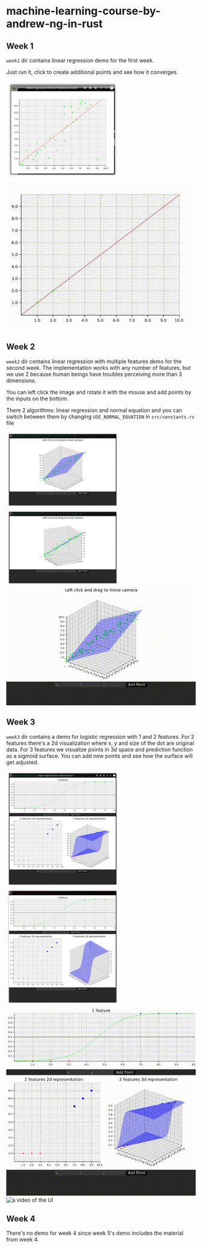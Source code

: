 # machine-learning-course-by-andrew-ng-in-rust

## Week 1

`week1` dir contains linear regression demo for the first week.

Just run it, click to create additional points and see how it converges.

![a screenshot of the UI](https://github.com/DevAlone/machine-learning-course-by-andrew-ng-in-rust/blob/master/assets/week1/1.300x.png?raw=true)
![a video of the UI](https://github.com/DevAlone/machine-learning-course-by-andrew-ng-in-rust/blob/master/assets/week1/2.gif?raw=true)

## Week 2

`week2` dir contains linear regression with multiple features demo for the second week. The implementation works with
any number of features, but we use 2 because human beings have troubles perceiving more than 3 dimensions.

You can left click the image and rotate it with the mouse and add points by the inputs on the bottom.

There 2 algorithms: linear regression and normal equation and you can switch between them by
changing `USE_NORMAL_EQUATION` in `src/constants.rs` file

![a screenshot of the UI](https://github.com/DevAlone/machine-learning-course-by-andrew-ng-in-rust/blob/master/assets/week2/1.300x.png?raw=true)
![a screenshot of the UI](https://github.com/DevAlone/machine-learning-course-by-andrew-ng-in-rust/blob/master/assets/week2/2.300x.png?raw=true)
![a video of the UI](https://github.com/DevAlone/machine-learning-course-by-andrew-ng-in-rust/blob/master/assets/week2/3.gif?raw=true)

## Week 3

`week3` dir contains a demo for logistic regression with 1 and 2 features. For 2 features there's a 2d visualization
where x, y and size of the dot are original data. For 3 features we visualize points in 3d space and prediction function
as a sigmoid surface. You can add new points and see how the surface will get adjusted.

![a screenshot of the UI](https://github.com/DevAlone/machine-learning-course-by-andrew-ng-in-rust/blob/master/assets/week3/1.300x.png?raw=true)
![a screenshot of the UI](https://github.com/DevAlone/machine-learning-course-by-andrew-ng-in-rust/blob/master/assets/week3/2.300x.png?raw=true)
![a video of the UI](https://github.com/DevAlone/machine-learning-course-by-andrew-ng-in-rust/blob/master/assets/week3/3.gif?raw=true)
![a video of the UI](https://github.com/DevAlone/machine-learning-course-by-andrew-ng-in-rust/blob/master/assets/week3/4.gif?raw=true)

## Week 4

There's no demo for week 4 since week 5's demo includes the material from week 4.
